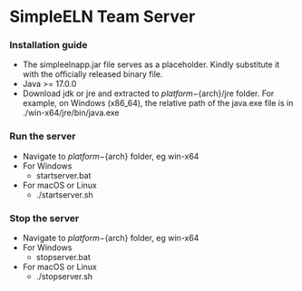 # SimpleELN Team Server

### Installation guide

- The simpleelnapp.jar file serves as a placeholder. Kindly substitute it with the officially released binary file.
- Java >= 17.0.0
- Download jdk or jre and extracted to ${platform}-${arch}/jre folder. For example, on Windows (x86_64), the relative path of the java.exe file is in ./win-x64/jre/bin/java.exe

### Run the server

- Navigate to ${platform}-${arch} folder, eg win-x64
- For Windows
    - startserver.bat
- For macOS or Linux
    - ./startserver.sh
   
### Stop the server

- Navigate to ${platform}-${arch} folder, eg win-x64
- For Windows
    - stopserver.bat
- For macOS or Linux
    - ./stopserver.sh
   
